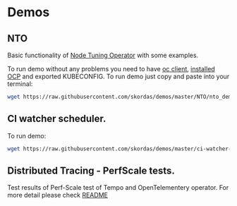 # Demos

## NTO
Basic functionality of [Node Tuning Operator](https://github.com/openshift/cluster-node-tuning-operator) with some examples.

To run demo without any problems you need to have [oc client](https://github.com/openshift/oc), [installed OCP](https://github.com/openshift/installer) and exported KUBECONFIG.
To run demo just copy and paste into your terminal:

```bash
wget https://raw.githubusercontent.com/skordas/demos/master/NTO/nto_demo.sh && bash nto_demo.sh
```

## CI watcher scheduler.

To run demo:

```bash
wget https://raw.githubusercontent.com/skordas/demos/master/ci-watcher-scheduler/ci-watcher-scheduler.sh && bash ci-watcher-scheduler.sh
```

## Distributed Tracing - PerfScale tests.

Test results of Perf-Scale test of Tempo and OpenTelementery operator.
For more detail please check [README](./distributed-tracing-perfscale-tests/README.md)
